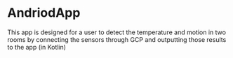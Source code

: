 # AndriodApp
This app is designed for a user to detect the temperature and motion in two rooms by connecting the sensors through GCP and outputting those results to the app (in Kotlin)
